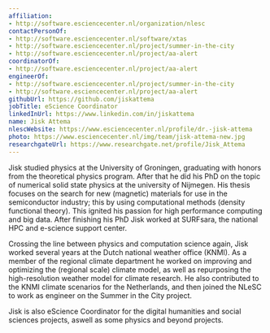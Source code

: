 ```yaml
---
affiliation:
- http://software.esciencecenter.nl/organization/nlesc
contactPersonOf:
- http://software.esciencecenter.nl/software/xtas
- http://software.esciencecenter.nl/project/summer-in-the-city
- http://software.esciencecenter.nl/project/aa-alert
coordinatorOf:
- http://software.esciencecenter.nl/project/aa-alert
engineerOf:
- http://software.esciencecenter.nl/project/summer-in-the-city
- http://software.esciencecenter.nl/project/aa-alert
githubUrl: https://github.com/jiskattema
jobTitle: eScience Coordinator
linkedInUrl: https://www.linkedin.com/in/jiskattema
name: Jisk Attema
nlescWebsite: https://www.esciencecenter.nl/profile/dr.-jisk-attema
photo: https://www.esciencecenter.nl/img/team/jisk-attema-new.jpg
researchgateUrl: https://www.researchgate.net/profile/Jisk_Attema
---
```

Jisk studied physics at the University of Groningen, graduating with honors from the theoretical physics program. After that he did his PhD on the topic of numerical solid state physics at the university of Nijmegen. His thesis focuses on the search for new (magnetic) materials for use in the semiconductor industry; this by using computational methods (density functional theory). This ignited his passion for high performance computing and big data. After finishing his PhD Jisk worked at SURFsara, the national HPC and e-science support center.

Crossing the line between physics and computation science again, Jisk worked several years at the Dutch national weather office (KNMI). As a member of the regional climate department he worked on improving and optimizing the (regional scale) climate model, as well as repurposing the high-resolution weather model for climate research. He also contributed to the KNMI climate scenarios for the Netherlands, and then joined the NLeSC to work as engineer on the Summer in the City project.

Jisk is also eScience Coordinator for the digital humanities and social sciences projects, aswell as some physics and beyond projects.
